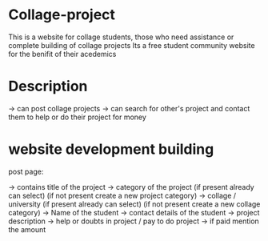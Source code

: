 # Collage-project
This is a website for collage students, those who need assistance or complete building of collage projects
Its a free student community website for the benifit of their acedemics

# Description

-> can post collage projects 
-> can search for other's project and contact them to help or do their project for money


# website development building

post page:

-> contains title of the project
-> category of the project (if present already can select) (if not present create a new project category)
-> collage / university (if present already can select) (if not present create a new collage category)
-> Name of the student
-> contact details of the student
-> project description
-> help or doubts in project / pay to do project
-> if paid mention the amount
